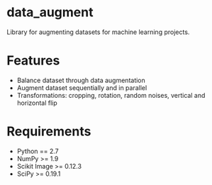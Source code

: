 # data_augment

Library for augmenting datasets for machine learning projects.

# Features
- Balance dataset through data augmentation
- Augment dataset sequentially and in parallel
- Transformations: cropping, rotation, random noises, vertical and horizontal flip

# Requirements
- Python == 2.7
- NumPy >= 1.9
- Scikit Image >= 0.12.3
- SciPy >= 0.19.1
